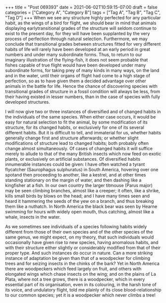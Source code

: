 +++
title = "Post 069393"
date = 2021-06-02T10:59:15-07:00
draft = false
categories = ["Category A", "Category B"]
tags = ["Tag A", "Tag B", "Tag C", "Tag D"]
+++
When we see any structure highly perfected for any particular habit, as the wings of a bird for flight, we should bear in mind that animals displaying earlytransitional grades of the structure will seldom continue to exist to the present day, for they will have been supplanted by the very process of perfection through natural selection. Furthermore, we may conclude that transitional grades between structures fitted for very different habits of life will rarely have been developed at an early period in great numbers and under many subordinate forms. Thus, to return to our imaginary illustration of the flying-fish, it does not seem probable that fishes capable of true flight would have been developed under many subordinate forms, for taking prey of many kinds in many ways, on the land and in the water, until their organs of flight had come to a high stage of perfection, so as to have given them a decided advantage over other animals in the battle for life. Hence the chance of discovering species with transitional grades of structure in a fossil condition will always be less, from their having existed in lesser numbers, than in the case of species with fully developed structures.

I will now give two or three instances of diversified and of changed habits in the individuals of the same species. When either case occurs, it would be easy for natural selection to fit the animal, by some modification of its structure, for its changed habits, or exclusively for one of its several different habits. But it is difficult to tell, and immaterial for us, whether habits generally change first and structure afterwards; or whether slight modifications of structure lead to changed habits; both probably often change almost simultaneously. Of cases of changed habits it will suffice merely to allude to that of the many British insects which now feed on exotic plants, or exclusively on artificial substances. Of diversified habits innumerable instances could be given: I have often watched a tyrant flycatcher (Saurophagus sulphuratus) in South America, hovering over one spotand then proceeding to another, like a kestrel, and at other times standing stationary on the margin of water, and then dashing like a kingfisher at a fish. In our own country the larger titmouse (Parus major) may be seen climbing branches, almost like a creeper; it often, like a shrike, kills small birds by blows on the head; and I have many times seen and heard it hammering the seeds of the yew on a branch, and thus breaking them like a nuthatch. In North America the black bear was seen by Hearne swimming for hours with widely open mouth, thus catching, almost like a whale, insects in the water.

As we sometimes see individuals of a species following habits widely different from those of their own species and of the other species of the same genus, we might expect, on my theory, that such individuals would occasionally have given rise to new species, having anomalous habits, and with their structure either slightly or considerably modified from that of their proper type. And such instances do occur in nature. Can a more striking instance of adaptation be given than that of a woodpecker for climbing trees and for seizing insects in the chinks of the bark? Yet in North America there are woodpeckers which feed largely on fruit, and others with elongated wings which chase insects on the wing; and on the plains of La Plata, where not a tree grows, there is a woodpecker, which in every essential part of its organisation, even in its colouring, in the harsh tone of its voice, and undulatory flight, told me plainly of its close blood-relationship to our common species; yet it is a woodpecker which never climbs a tree!
